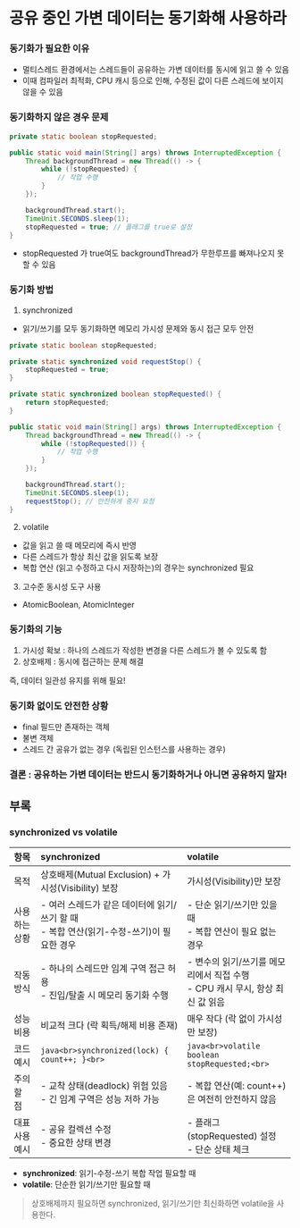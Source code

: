 # 공유 중인 가변 데이터는 동기화해 사용하라

### 동기화가 필요한 이유
- 멀티스레드 환경에서는 스레드들이 공유하는 가변 데이터를 동시에 읽고 쓸 수 있음
- 이때 컴파일러 최적화, CPU 캐시 등으로 인해, 수정된 값이 다른 스레드에 보이지 않을 수 있음

### 동기화하지 않은 경우 문제
```java
private static boolean stopRequested;

public static void main(String[] args) throws InterruptedException {
    Thread backgroundThread = new Thread(() -> {
        while (!stopRequested) {
            // 작업 수행
        }
    });

    backgroundThread.start();
    TimeUnit.SECONDS.sleep(1);
    stopRequested = true; // 플래그를 true로 설정
}
```
  - stopRequested 가 true여도 backgroundThread가 무한루프를 빠져나오지 못할 수 있음

### 동기화 방법
1. synchronized
- 읽기/쓰기를 모두 동기화하면 메모리 가시성 문제와 동시 접근 모두 안전

```java
private static boolean stopRequested;

private static synchronized void requestStop() {
    stopRequested = true;
}

private static synchronized boolean stopRequested() {
    return stopRequested;
}

public static void main(String[] args) throws InterruptedException {
    Thread backgroundThread = new Thread(() -> {
        while (!stopRequested()) {
            // 작업 수행
        }
    });

    backgroundThread.start();
    TimeUnit.SECONDS.sleep(1);
    requestStop(); // 안전하게 중지 요청
}
```
2. volatile
- 값을 읽고 쓸 때 메모리에 즉시 반영
- 다른 스레드가 항상 최신 값을 읽도록 보장
- 복합 연산 (읽고 수정하고 다시 저장하는)의 경우는 synchronized 필요

3. 고수준 동시성 도구 사용
- AtomicBoolean, AtomicInteger

### 동기화의 기능
1. 가시성 확보 : 하나의 스레드가 작성한 변경을 다른 스레드가 볼 수 있도록 함
2. 상호배제 : 동시에 접근하는 문제 해결

 즉, 데이터 일관성 유지를 위해 필요!

### 동기화 없이도 안전한 상황
- final 필드만 존재하는 객체
- 불변 객체
- 스레드 간 공유가 없는 경우 (독립된 인스턴스를 사용하는 경우)

### 결론 : 공유하는 가변 데이터는 반드시 동기화하거나 아니면 공유하지 말자!

## 부록
### synchronized vs volatile
| 항목 | synchronized | volatile |
|:---|:---|:---|
| 목적 | 상호배제(Mutual Exclusion) + 가시성(Visibility) 보장 | 가시성(Visibility)만 보장 |
| 사용하는 상황 | - 여러 스레드가 같은 데이터에 읽기/쓰기 할 때<br>- 복합 연산(읽기-수정-쓰기)이 필요한 경우 | - 단순 읽기/쓰기만 있을 때<br>- 복합 연산이 필요 없는 경우 |
| 작동 방식 | - 하나의 스레드만 임계 구역 접근 허용<br>- 진입/탈출 시 메모리 동기화 수행 | - 변수의 읽기/쓰기를 메모리에서 직접 수행<br>- CPU 캐시 무시, 항상 최신 값 읽음 |
| 성능 비용 | 비교적 크다 (락 획득/해제 비용 존재) | 매우 작다 (락 없이 가시성만 보장) |
| 코드 예시 | ```java<br>synchronized(lock) { count++; }<br>``` | ```java<br>volatile boolean stopRequested;<br>``` |
| 주의할 점 | - 교착 상태(deadlock) 위험 있음<br>- 긴 임계 구역은 성능 저하 가능 | - 복합 연산(예: count++)은 여전히 안전하지 않음 |
| 대표 사용 예시 | - 공유 컬렉션 수정<br>- 중요한 상태 변경 | - 플래그(stopRequested) 설정<br>- 단순 상태 체크 |

- **synchronized**: 읽기-수정-쓰기 복합 작업 필요할 때
- **volatile**: 단순한 읽기/쓰기만 필요할 때

> 상호배제까지 필요하면 synchronized, 읽기/쓰기만 최신화하면 volatile을 사용한다.
